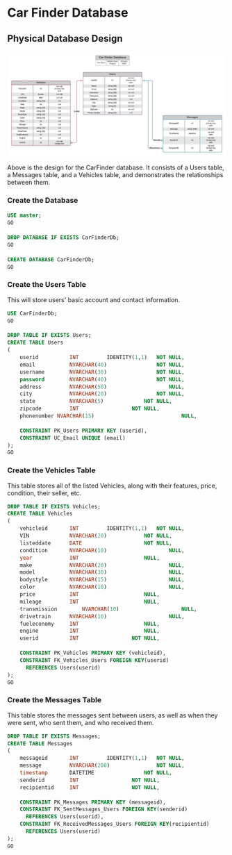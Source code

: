 # Car Finder Database

## Physical Database Design

![Physical Relationship Diagram](CarFinderDiagram.jpeg)

Above is the design for the CarFinder database. It consists of a Users table, a Messages table, and a Vehicles table, and demonstrates the relationships between them.

### Create the Database

```sql
USE master;
GO

DROP DATABASE IF EXISTS CarFinderDb;
GO

CREATE DATABASE CarFinderDb;
GO
```

### Create the Users Table
This will store users' basic account and contact information.

```sql
USE CarFinderDb;
GO

DROP TABLE IF EXISTS Users;
CREATE TABLE Users
(
	userid			INT			IDENTITY(1,1)	NOT NULL,
	email			NVARCHAR(40)				NOT NULL,
	username		NVARCHAR(30)				NOT NULL,
	password		NVARCHAR(40)				NOT NULL,
	address			NVARCHAR(50)				    NULL,
	city			NVARCHAR(20)				NOT NULL,
	state			NVARCHAR(5)				NOT NULL,
	zipcode			INT					NOT NULL,
	phonenumber NVARCHAR(15)				    	    NULL,

	CONSTRAINT PK_Users PRIMARY KEY (userid),
	CONSTRAINT UC_Email UNIQUE (email)
);
GO

```

### Create the Vehicles Table
This table stores all of the listed Vehicles, along with their features, price, condition, their seller, etc.

```sql
DROP TABLE IF EXISTS Vehicles;
CREATE TABLE Vehicles
(
	vehicleid		INT			IDENTITY(1,1)	NOT NULL,
	VIN				NVARCHAR(20)			NOT NULL,
	listeddate		DATE					NOT NULL,
	condition		NVARCHAR(10)				    NULL,
	year			INT					    NULL,
	make			NVARCHAR(20)				    NULL,
	model			NVARCHAR(30)				    NULL,
	bodystyle		NVARCHAR(15)				    NULL,
	color			NVARCHAR(10)				    NULL,
	price			INT					    NULL,
	mileage			INT					    NULL,
	transmission		NVARCHAR(10)				    NULL,
	drivetrain		NVARCHAR(10)				    NULL,
	fueleconomy		INT					    NULL,
	engine			INT					    NULL,
	userid			INT					NOT NULL,

	CONSTRAINT PK_Vehicles PRIMARY KEY (vehicleid),
	CONSTRAINT FK_Vehicles_Users FOREIGN KEY(userid)
      REFERENCES Users(userid)
);
GO

```
### Create the Messages Table
This table stores the messages sent between users, as well as when they were sent, who sent them, and who received them.

```sql
DROP TABLE IF EXISTS Messages;
CREATE TABLE Messages
(
	messageid		INT			IDENTITY(1,1)	NOT NULL,
	message			NVARCHAR(200)				NOT NULL,
	timestamp		DATETIME				NOT NULL,
	senderid		INT					NOT NULL,
	recipientid		INT					NOT NULL,

	CONSTRAINT PK_Messages PRIMARY KEY (messageid),
	CONSTRAINT FK_SentMessages_Users FOREIGN KEY(senderid)
      REFERENCES Users(userid),
	CONSTRAINT FK_ReceivedMessages_Users FOREIGN KEY(recipientid)
      REFERENCES Users(userid)
);
GO

```
